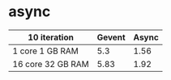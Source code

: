 # async

|10 iteration| Gevent| Async|
|------------|-------|------|
| 1 core 1 GB RAM| 5.3 | 1.56|
| 16 core 32 GB RAM| 5.83 | 1.92|
